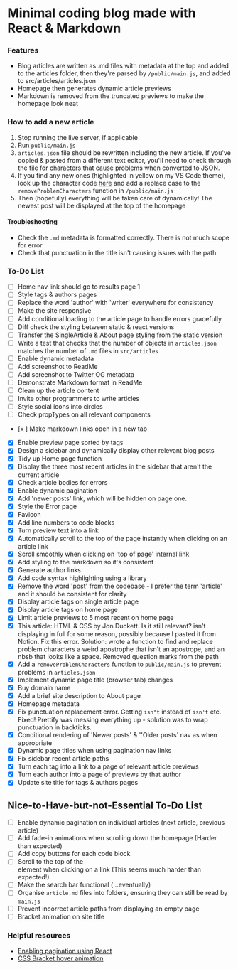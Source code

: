 # Minimal coding blog made with React & Markdown

### Features

- Blog articles are written as .md files with metadata at the top and added to the articles folder, then they're parsed by `/public/main.js`, and added to src/articles/articles.json
- Homepage then generates dynamic article previews
- Markdown is removed from the truncated previews to make the homepage look neat

### How to add a new article

1. Stop running the live server, if applicable
2. Run `public/main.js`
3. `articles.json` file should be rewritten including the new article. If you've copied & pasted from a different text editor, you'll need to check through the file for characters that cause problems when converted to JSON.
4. If you find any new ones (highlighted in yellow on my VS Code theme), look up the character code [here](https://www.babelstone.co.uk/Unicode/whatisit.html) and add a replace case to the `removeProblemCharacters` function in `/public/main.js`
5. Then (hopefully) everything will be taken care of dynamically! The newest post will be displayed at the top of the homepage

#### Troubleshooting

- Check the `.md` metadata is formatted correctly. There is not much scope for error
- Check that punctuation in the title isn't causing issues with the path

### To-Do List

- [ ] Home nav link should go to results page 1
- [ ] Style tags & authors pages
- [ ] Replace the word 'author' with 'writer' everywhere for consistency
- [ ] Make the site responsive
- [ ] Add conditional loading to the article page to handle errors gracefully
- [ ] Diff check the styling between static & react versions
- [ ] Transfer the SingleArticle & About page styling from the static version
- [ ] Write a test that checks that the number of objects in `articles.json` matches the number of `.md` files in `src/articles`
- [ ] Enable dynamic metadata
- [ ] Add screenshot to ReadMe
- [ ] Add screenshot to Twitter OG metadata
- [ ] Demonstrate Markdown format in ReadMe
- [ ] Clean up the article content
- [ ] Invite other programmers to write articles
- [ ] Style social icons into circles
- [ ] Check propTypes on all relevant components
- [x ] Make markdown links open in a new tab
- [x] Enable preview page sorted by tags
- [x] Design a sidebar and dynamically display other relevant blog posts
- [x] Tidy up Home page function
- [x] Display the three most recent articles in the sidebar that aren't the current article
- [x] Check article bodies for errors
- [x] Enable dynamic pagination
- [x] Add 'newer posts' link, which will be hidden on page one.
- [x] Style the Error page
- [x] Favicon
- [x] Add line numbers to code blocks
- [x] Turn preview text into a link
- [x] Automatically scroll to the top of the page instantly when clicking on an article link
- [x] Scroll smoothly when clicking on 'top of page' internal link
- [x] Add styling to the markdown so it's consistent
- [x] Generate author links
- [x] Add code syntax highlighting using a library
- [x] Remove the word 'post' from the codebase - I prefer the term 'article' and it should be consistent for clarity
- [x] Display article tags on single article page
- [x] Display article tags on home page
- [x] Limit article previews to 5 most recent on home page
- [x] This article: HTML & CSS by Jon Duckett. Is it still relevant? isn't displaying in full for some reason, possibly because I pasted it from Notion. Fix this error. Solution: wrote a function to find and replace problem characters a weird apostrophe that isn't an apostrope, and an nbsb that looks like a space. Removed question marks from the path
- [x] Add a `removeProblemCharacters` function to `public/main.js` to prevent problems in `articles.json`
- [x] Implement dynamic page title (browser tab) changes
- [x] Buy domain name
- [x] Add a brief site description to About page
- [x] Homepage metadata
- [x] Fix punctuation replacement error. Getting `isn"t` instead of `isn't` etc. Fixed! Prettify was messing everything up - solution was to wrap punctuation in backticks.
- [x] Conditional rendering of 'Newer posts' & ''Older posts' nav as when appropriate
- [x] Dynamic page titles when using pagination nav links
- [x] Fix sidebar recent article paths
- [x] Turn each tag into a link to a page of relevant article previews
- [x] Turn each author into a page of previews by that author
- [x] Update site title for tags & authors pages

## Nice-to-Have-but-not-Essential To-Do List

- [ ] Enable dynamic pagination on individual articles (next article, previous article)
- [ ] Add fade-in animations when scrolling down the homepage (Harder than expected)
- [ ] Add copy buttons for each code block
- [ ] Scroll to the top of the <article> element when clicking on a link (This seems much harder than expected!)
- [ ] Make the search bar functional (...eventually)
- [ ] Organise `article.md` files into folders, ensuring they can still be read by `main.js`
- [ ] Prevent incorrect article paths from displaying an empty page
- [ ] Bracket animation on site title

### Helpful resources

- [Enabling pagination using React](https://www.educative.io/answers/how-to-implement-pagination-in-reactjs)
- [CSS Bracket hover animation](https://codepen.io/adatg/pen/BGLVGL?editors=0100)
